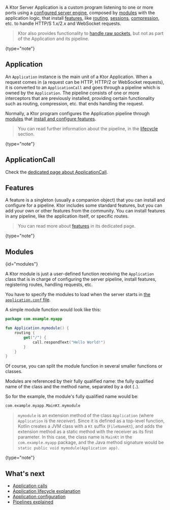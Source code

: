 [//]: # (title: Application)
[//]: # (category: servers)
[//]: # (permalink: /servers/application.html)
[//]: # (caption: What is an Application?)
[//]: # (ktor_version_review: 1.2.1)

A Ktor Server Application is a custom program listening to one or more ports using a [configured server engine](/servers/configuration.html),
composed by [modules](#modules) with the application logic, that install [features](#features), like [routing](/servers/features/routing.html),
[sessions](/servers/features/sessions.html), [compression](/servers/features/compression.html), etc. to handle HTTP/S 1.x/2.x and WebSocket requests.

>Ktor also provides functionality to [handle raw sockets](/servers/raw-sockets.html), but not as part of the Application and
>its pipeline.
>
{type="note"}

## Application

An `Application` instance is the main unit of a Ktor Application. When a request comes in
(a request can be HTTP, HTTP/2 or WebSocket requests), it is converted to an `ApplicationCall`
and goes through a pipeline which is owned by the `Application`. The pipeline consists of one or more
interceptors that are previously installed, providing certain functionality such as routing,
compression, etc. that ends handling the request.

Normally, a Ktor program configures the Application pipeline through [modules](#modules)
that [install and configure features](#features).

>You can read further information about the pipeline, in the [lifecycle](/servers/lifecycle.html) section.
>
{type="note"}

## ApplicationCall

Check the [dedicated page about ApplicationCall](/servers/calls.html).

## Features

A feature is a singleton (usually a companion object) that you can install and configure for a pipeline.
Ktor includes some standard features, but you can add your own or other features from the community. 
You can install features in any pipeline, like the application itself, or specific routes.

>You can read more about [features](/servers/features.html) in its dedicated page.
>
{type="note"}

## Modules
{id="modules"}

A Ktor module is just a user-defined function receiving the `Application` class that is in charge of configuring
the server pipeline, install features, registering routes, handling requests, etc.

You have to specify the modules to load when the server starts in [the `application.conf` file](/servers/configuration.html#hocon-file).

A simple module function would look like this:


```kotlin
package com.example.myapp

fun Application.mymodule() {
    routing {
        get("/") {
            call.respondText("Hello World!")
        }
    }
}
```

Of course, you can split the module function in several smaller functions or classes.

Modules are referenced by their fully qualified name: the fully qualified name of the class and the method name,
separated by a dot (`.`).

So for the example, the module's fully qualified name would be:

```kotlin
com.example.myapp.MainKt.mymodule
```

>`mymodule` is an extension method of the class `Application` (where `Application` is the *receiver*).
>Since it is defined as a top-level function, Kotlin creates a JVM class with a `Kt` suffix (`FileNameKt`),
>and adds the extension method as a static method with the receiver as its first parameter.
>In this case, the class name is `MainKt` in the `com.example.myapp` package, and the Java method signature would be
>`static public void mymodule(Application app)`.
>
{type="note"}

## What's next

- [Application calls](/servers/calls.html)
- [Application lifecycle explanation](/servers/lifecycle.html)
- [Application configuration](/servers/configuration.html)
- [Pipelines explained](/advanced/pipeline)